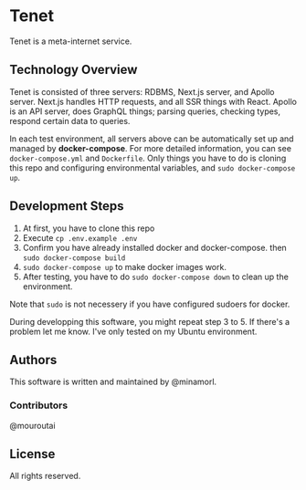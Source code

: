 # Tenet

Tenet is a meta-internet service.

## Technology Overview

Tenet is consisted of three servers: RDBMS, Next.js server, and Apollo server. Next.js handles HTTP requests, and all SSR things with React. Apollo is an API server, does GraphQL things; parsing queries, checking types, respond certain data to queries.

In each test environment, all servers above can be automatically set up and managed by **docker-compose**. For more detailed information, you can see `docker-compose.yml` and `Dockerfile`. Only things you have to do is cloning this repo and configuring environmental variables, and `sudo docker-compose up`.

## Development Steps

1. At first, you have to clone this repo
2. Execute `cp .env.example .env`
3. Confirm you have already installed docker and docker-compose. then `sudo docker-compose build`
4. `sudo docker-compose up` to make docker images work.
5. After testing, you have to do `sudo docker-compose down` to clean up the environment.

Note that `sudo` is not necessery if you have configured sudoers for docker.

During developping this software, you might repeat step 3 to 5. If there's a problem let me know. I've only tested on my Ubuntu environment.

## Authors

This software is written and maintained by @minamorl.

### Contributors

@mouroutai

## License

All rights reserved.
